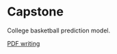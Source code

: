 # Capstone

College basketball prediction model.

<a href="https://github.com/Lhett2626/Capstone/blob/main/Liam%20Hettinger%20Capstone%20Final.pdf"> PDF writing </a>

